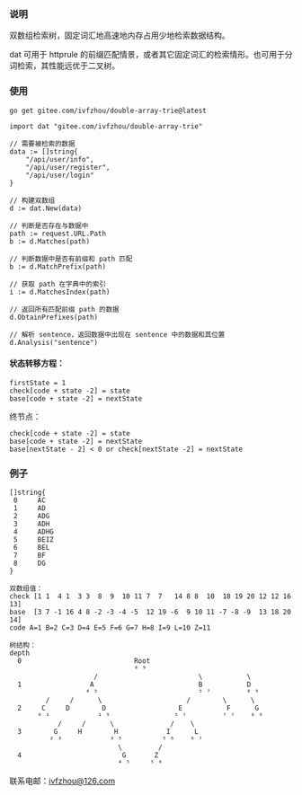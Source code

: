### 说明

双数组检索树，固定词汇地高速地内存占用少地检索数据结构。

dat 可用于 httprule 的前缀匹配情景，或者其它固定词汇的检索情形。也可用于分词检索，其性能远优于二叉树。

### 使用
```shell
go get gitee.com/ivfzhou/double-array-trie@latest
```
```golang
import dat "gitee.com/ivfzhou/double-array-trie"

// 需要被检索的数据
data := []string{
    "/api/user/info",
    "/api/user/register",
    "/api/user/login"
}

// 构建双数组
d := dat.New(data)

// 判断是否存在与数据中
path := request.URL.Path
b := d.Matches(path)

// 判断数据中是否有前缀和 path 匹配
b := d.MatchPrefix(path)

// 获取 path 在字典中的索引
i := d.MatchesIndex(path)

// 返回所有匹配前缀 path 的数据
d.ObtainPrefixes(path)

// 解析 sentence，返回数据中出现在 sentence 中的数据和其位置
d.Analysis("sentence")

```


#### 状态转移方程：

    firstState = 1
    check[code + state -2] = state 
    base[code + state -2] = nextState

终节点：

    check[code + state -2] = state 
    base[code + state -2] = nextState
    base[nextState - 2] < 0 or check[nextState -2] = nextState

### 例子

    []string{
     0     AC
     1     AD
     2     ADG
     3     ADH
     4     ADHG
     5     BEIZ
     6     BEL
     7     BF
     8     DG
    }

    双数组值：
    check [1 1  4 1  3 3  8  9  10 11 7  7   14 8 8  10  18 19 20 12 12 16 13]
    base  [3 7 -1 16 4 8 -2 -3 -4 -5  12 19 -6  9 10 11 -7 -8 -9  13 18 20 14]
    code A=1 B=2 C=3 D=4 E=5 F=6 G=7 H=8 I=9 L=10 Z=11

    树结构：
    depth
      0                            Root
                                   ⁰ ⁹
                         /                         \           \
      1                 A                          B           D    
                       ⁰ ⁵                         ⁵ ⁷         ⁸ ⁹ 
             /     /      \                     /        \      \
      2     C     D        D                  E           F      G 
           ⁰ ¹            ¹ ⁵                ⁵ ⁷         ⁷ ⁷    ⁸ ⁹
                /     /      \              /    \
      3        G     H        H            I      L
              ² ³            ³ ⁵          ⁵ ⁶    ⁶ ⁷                  
                               \         /
      4                         G       Z
                               ⁴ ⁵     ⁵ ⁶

联系电邮：ivfzhou@126.com

